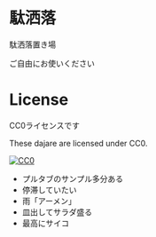 # 駄洒落

駄洒落置き場

ご自由にお使いください

# License

CC0ライセンスです

These dajare are licensed under CC0.

[![CC0](http://i.creativecommons.org/p/zero/1.0/88x31.png "CC0")](http://creativecommons.org/publicdomain/zero/1.0/deed.ja)

- プルタブのサンプル多分ある
- 停滞していたい
- 雨「アーメン」
- 皿出してサラダ盛る
- 最高にサイコ
